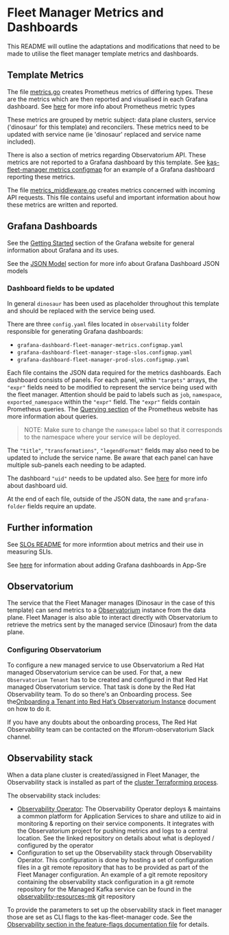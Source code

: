 # Fleet Manager Metrics and Dashboards
This README will outline the adaptations and modifications that need to be made to utilise the fleet manager template metrics and dashboards.

## Template Metrics
The file [metrics.go](../../pkg/metrics/metrics.go) creates Prometheus metrics of differing types. These are the metrics which are then reported and visualised in each Grafana dashboard.
See [here](https://prometheus.io/docs/concepts/metric_types/) for more info about Prometheus metric types

These metrics are grouped by metric subject: data plane clusters, service ('dinosaur' for this template) and reconcilers. These metrics need to be updated with service name (ie 'dinosaur' replaced and service name included).

There is also a section of metrics regarding Observatorium API. These metrics are not reported to a Grafana dashboard by this template. See [kas-fleet-manager metrics configmap](https://gitlab.cee.redhat.com/service/app-interface/-/blob/master/resources/observability/grafana/grafana-dashboard-kas-fleet-manager-metrics.configmap.yaml#L5460-7247) for an example of a Grafana dashboard reporting these metrics.

The file [metrics_middleware.go](../../pkg/handlers/metrics_middleware.go) creates metrics concerned with incoming API requests. This file contains useful and important information about how these metrics are written and reported.

## Grafana Dashboards
See the [Getting Started](https://grafana.com/docs/grafana/latest/getting-started/?pg=docs) section of the Grafana website for general information about Grafana and its uses.

See the [JSON Model](https://grafana.com/docs/grafana/latest/dashboards/json-model/?pg=docs) section for more info about Grafana Dashboard JSON models

### Dashboard fields to be updated
In general `dinosaur` has been used as placeholder throughout this template and should be replaced with the service being used.

There are three `config.yaml` files located in `observability` folder responsible for generating Grafana dashboards:
* `grafana-dashboard-fleet-manager-metrics.configmap.yaml`
* `grafana-dashboard-fleet-manager-stage-slos.configmap.yaml`
* `grafana-dashboard-fleet-manager-prod-slos.configmap.yaml`

Each file contains the JSON data required for the metrics dashboards. Each dashboard consists of panels. For each panel, within `"targets"` arrays, the `"expr"` fields need to be modified to represent the service being used with the fleet manager. Attention should be paid to labels such as `job`, `namespace`, `exported_namespace` within the `"expr"` field.
The `"expr"` fields contain Prometheus queries. The [Querying section](https://prometheus.io/docs/prometheus/latest/querying/basics/) of the Prometheus website has more information about queries.

> NOTE: Make sure to change the `namespace` label so that it corresponds to the namespace where your service will be deployed. 
 
The `"title"`, `"transformations"`, `"legendFormat"` fields may also need to be updated to include the service name. Be aware that each panel can have multiple sub-panels each needing to be adapted.

The dashboard `"uid"` needs to be updated also. See [here](https://grafana.com/docs/grafana/latest/http_api/dashboard/) for more info about dashboard uid.

At the end of each file, outside of the JSON data, the `name` and `grafana-folder` fields require an update.

## Further information
See [SLOs README](../slos/README.md) for more informtion about metrics and their use in measuring SLIs.

See [here](https://gitlab.cee.redhat.com/service/app-interface#add-a-grafana-dashboard) for information about adding Grafana dashboards in App-Sre

## Observatorium

The service that the Fleet Manager manages (Dinosaur in the case of this template)
can send metrics to a [Observatorium](https://github.com/observatorium/observatorium)
instance from the data plane. Fleet Manager is also able to interact directly
with Observatorium to retrieve the metrics sent by the managed
service (Dinosaur) from the data plane.

### Configuring Observatorium

To configure a new managed service to use Observatorium a Red Hat managed
Observatorium service can be used. For that, a new `Observatorium Tenant` has
to be created and configured in that Red Hat managed Observatorium service. That
task is done by the Red Hat Observability team. To do so there's
an Onboarding process. See the[Onboarding a Tenant into Red Hat’s Observatorium Instance](https://docs.google.com/document/d/1pjM9RRvij-IgwqQMt5q798B_4k4A9Y16uT2oV9sxN3g) document on how to do it.

If you have any doubts about the onboarding process, The Red Hat Observability
team can be contacted on the #forum-observatorium Slack channel.

## Observability stack

When a data plane cluster is created/assigned in Fleet Manager, the Observability stack is installed as part of the [cluster
Terraforming process](../implementation.md).

The observability stack includes:
* [Observability Operator](https://github.com/redhat-developer/observability-operator): The Observability Operator deploys & maintains a common platform for Application Services to share and utilize to aid in monitoring & reporting on their service components. It integrates with the Observatorium project for pushing metrics and logs to a central location. See the linked repository on details about what is deployed / configured by the operator
* Configuration to set up the Observability stack through Observability Operator. This
  configuration is done by hosting a set of configuration files in a git remote repository that has to be provided as part of
  the Fleet Manager configuration. An example of a git remote repository containing the observability stack configuration in a git remote
  repository for the Managed Kafka service can be found in the [observability-resources-mk](https://github.com/bf2fc6cc711aee1a0c2a/observability-resources-mk) git repository

To provide the parameters to set up the observability stack in fleet manager those are set as
CLI flags to the kas-fleet-manager code. See the [Observability section in the feature-flags documentation file](../feature-flags.md#Observability)
for details.